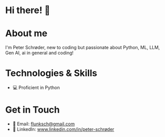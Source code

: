 # Hi there! 👋

# About me
I'm Peter Schrøder, new to coding but passionate about Python, ML, LLM, Gen AI, ai in general and coding!

# Technologies & Skills
- 💻 Proficient in Python
  
# Get in Touch

- 📧 Email: flunksch@gmail.com
- 🔗 LinkedIn: www.linkedin.com/in/peter-schrøder
